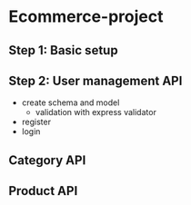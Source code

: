 # Ecommerce-project

## Step 1: Basic setup

## Step 2: User management API
- create schema and model
    - validation with express validator
- register
- login

## Category API

## Product API